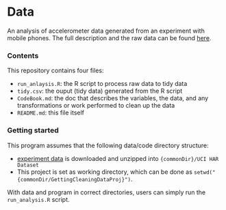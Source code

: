 Data 
=====

An analysis of accelerometer data generated from an experiment with mobile phones. The full description and the raw data can be found
[here](http://archive.ics.uci.edu/ml/datasets/Human+Activity+Recognition+Using+Smartphones).

### Contents

This repository contains four files:

  - `run_anlaysis.R`: the R script to process raw data to tidy data
  - `tidy.csv`: the ouput (tidy data) generated from the R script
  - `CodeBook.md`: the doc that describes the variables, the data, and any transformations or work performed to clean up the data
  - `README.md`: this file itself

### Getting started

This program assumes that the following data/code directory structure:

  - [experiment data](https://d396qusza40orc.cloudfront.net/getdata%2Fprojectfiles%2FUCI%20HAR%20Dataset.zip) is downloaded and unzipped into `{commonDir}/UCI HAR Dataset` 
  - This project is set as working directory, which can be done as `setwd("{commonDir/GettingCleaningDataProj}")`. 
  
With data and program in correct directories, users can simply run the `run_analysis.R` script.


